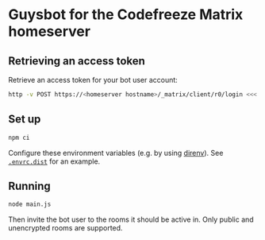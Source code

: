 # Guysbot for the Codefreeze Matrix homeserver

## Retrieving an access token

Retrieve an access token for your bot user account:

```bash
http -v POST https://<homeserver hostname>/_matrix/client/r0/login <<< '{"type":"m.login.password","user":"<username>","password":"<password>"}'
```

## Set up

```bash
npm ci
```

Configure these environment variables (e.g. by using [direnv](https://direnv.net/)). See [`.envrc.dist`](./.envrc.dist) for an example.

## Running

```bash
node main.js
```

Then invite the bot user to the rooms it should be active in. Only public and unencrypted rooms are supported.

